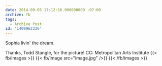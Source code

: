 ```yaml
---
date: 2014-09-05 17:12:16.000000000 -07:00
archive: fb
tags: 
  - Archive Post
id: '1409962336'
---
```


Sophia livin' the dream.

Thanks, Todd Stangle, for the picture! CC: Metropolitan Arts Institute
{{< fb/images >}}
{{< fb/image src="image.jpg" />}}
{{< /fb/images >}}
